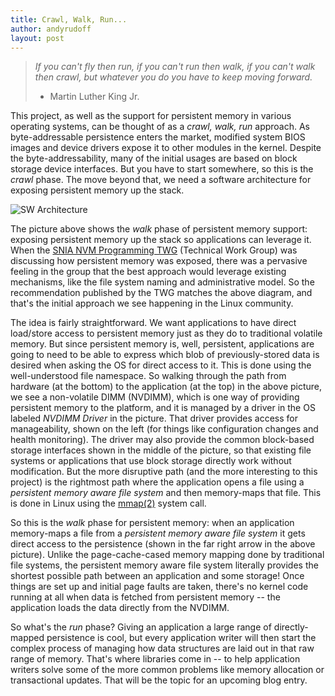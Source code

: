 ```yaml
---
title: Crawl, Walk, Run...
author: andyrudoff
layout: post
---
```


> _If you can't fly then run, if you can't run then walk, if you can't walk then crawl, but whatever you do you have to keep moving forward._
>
> - Martin Luther King Jr.

This project, as well as the support for persistent memory in
various operating systems, can be thought of as a _crawl, walk, run_
approach.  As byte-addressable persistence enters the market,
modified system BIOS images and device drivers expose it to
other modules in the kernel.  Despite the byte-addressability,
many of the initial usages are based on block storage device
interfaces.  But you have to start somewhere, so this is the
_crawl_ phase.  The move beyond that, we need a software
architecture for exposing persistent memory up the stack.

![SW Architecture](/assets/swarch.jpg)

The picture above shows the _walk_ phase of persistent memory
support: exposing persistent memory up the stack so applications
can leverage it.  When the [SNIA NVM Programming TWG](https://snia.org/nvmp)
(Technical Work Group) was discussing how persistent memory was
exposed, there was a pervasive feeling in the group that the
best approach would leverage existing mechanisms, like the file system
naming and administrative model.  So the recommendation published
by the TWG matches the above diagram, and that's the initial
approach we see happening in the Linux community.

The idea is fairly straightforward.  We want applications to have
direct load/store access to persistent memory just as they do to
traditional volatile memory.  But since persistent memory is, well,
persistent, applications are going to need to be able to express
which blob of previously-stored data is desired when asking the OS
for direct access to it.  This is done using the well-understood
file namespace.  So walking through the path from hardware (at the bottom)
to the application (at the top) in the above picture, we see a
non-volatile DIMM (NVDIMM), which is one way of providing persistent
memory to the platform, and it is managed by a driver in the OS labeled
_NVDIMM Driver_ in the picture.  That driver provides access for
manageability, shown on the left (for things like configuration changes
and health monitoring).  The driver may also provide the common
block-based storage interfaces shown in the middle of the picture,
so that existing file systems or applications that use block storage
directly work without modification.  But the more disruptive path
(and the more interesting to this project) is the rightmost path
where the application opens a file using a _persistent memory aware
file system_ and then memory-maps that file.  This is done in Linux
using the [mmap(2)](https://linux.die.net/man/2/mmap) system call.

So this is the _walk_ phase for persistent memory: when an application
memory-maps a file from a _persistent memory aware file system_ it
gets direct access to the persistence (shown in the far right arrow
in the above picture).  Unlike the page-cache-cased memory mapping
done by traditional file systems, the persistent memory aware file
system literally provides the shortest possible path
between an application and some storage!  Once things are set up and
initial page faults are taken, there's no kernel code running at all
when data is fetched from persistent memory -- the application loads
the data directly from the NVDIMM.

So what's the _run_ phase?  Giving an application a large range of
directly-mapped persistence is cool, but every application writer
will then start the complex process of managing how data structures
are laid out in that raw range of memory.  That's where libraries
come in -- to help application writers solve some of the more common
problems like memory allocation or transactional updates.  That will
be the topic for an upcoming blog entry.
